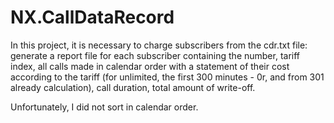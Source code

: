 # NX.CallDataRecord
In this project, it is necessary to charge subscribers from the cdr.txt file: 
generate a report file for each subscriber containing the number, 
tariff index, 
all calls made in calendar order with a statement of their cost according to the tariff (for unlimited, the first 300 minutes - 0r, and from 301 already calculation), 
call duration, total amount of write-off.

Unfortunately, I did not sort in calendar order.
